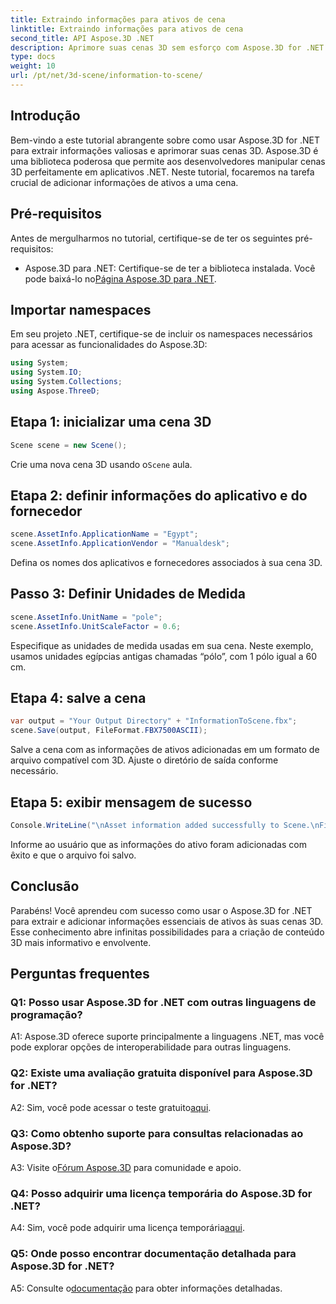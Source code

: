 ```yaml
---
title: Extraindo informações para ativos de cena
linktitle: Extraindo informações para ativos de cena
second_title: API Aspose.3D .NET
description: Aprimore suas cenas 3D sem esforço com Aspose.3D for .NET. Aprenda a adicionar informações valiosas sobre ativos passo a passo. Baixe agora para uma experiência 3D dinâmica.
type: docs
weight: 10
url: /pt/net/3d-scene/information-to-scene/
---
```

## Introdução

Bem-vindo a este tutorial abrangente sobre como usar Aspose.3D for .NET para extrair informações valiosas e aprimorar suas cenas 3D. Aspose.3D é uma biblioteca poderosa que permite aos desenvolvedores manipular cenas 3D perfeitamente em aplicativos .NET. Neste tutorial, focaremos na tarefa crucial de adicionar informações de ativos a uma cena.

## Pré-requisitos

Antes de mergulharmos no tutorial, certifique-se de ter os seguintes pré-requisitos:

-  Aspose.3D para .NET: Certifique-se de ter a biblioteca instalada. Você pode baixá-lo no[Página Aspose.3D para .NET](https://releases.aspose.com/3d/net/).

## Importar namespaces

Em seu projeto .NET, certifique-se de incluir os namespaces necessários para acessar as funcionalidades do Aspose.3D:

```csharp
using System;
using System.IO;
using System.Collections;
using Aspose.ThreeD;
```

## Etapa 1: inicializar uma cena 3D

```csharp
Scene scene = new Scene();
```

 Crie uma nova cena 3D usando o`Scene` aula.

## Etapa 2: definir informações do aplicativo e do fornecedor

```csharp
scene.AssetInfo.ApplicationName = "Egypt";
scene.AssetInfo.ApplicationVendor = "Manualdesk";
```

Defina os nomes dos aplicativos e fornecedores associados à sua cena 3D.

## Passo 3: Definir Unidades de Medida

```csharp
scene.AssetInfo.UnitName = "pole";
scene.AssetInfo.UnitScaleFactor = 0.6;
```

Especifique as unidades de medida usadas em sua cena. Neste exemplo, usamos unidades egípcias antigas chamadas “pólo”, com 1 pólo igual a 60 cm.

## Etapa 4: salve a cena

```csharp
var output = "Your Output Directory" + "InformationToScene.fbx";
scene.Save(output, FileFormat.FBX7500ASCII);
```

Salve a cena com as informações de ativos adicionadas em um formato de arquivo compatível com 3D. Ajuste o diretório de saída conforme necessário.

## Etapa 5: exibir mensagem de sucesso

```csharp
Console.WriteLine("\nAsset information added successfully to Scene.\nFile saved at " + output);
```

Informe ao usuário que as informações do ativo foram adicionadas com êxito e que o arquivo foi salvo.

## Conclusão

Parabéns! Você aprendeu com sucesso como usar o Aspose.3D for .NET para extrair e adicionar informações essenciais de ativos às suas cenas 3D. Esse conhecimento abre infinitas possibilidades para a criação de conteúdo 3D mais informativo e envolvente.

## Perguntas frequentes

### Q1: Posso usar Aspose.3D for .NET com outras linguagens de programação?

A1: Aspose.3D oferece suporte principalmente a linguagens .NET, mas você pode explorar opções de interoperabilidade para outras linguagens.

### Q2: Existe uma avaliação gratuita disponível para Aspose.3D for .NET?

 A2: Sim, você pode acessar o teste gratuito[aqui](https://releases.aspose.com/).

### Q3: Como obtenho suporte para consultas relacionadas ao Aspose.3D?

 A3: Visite o[Fórum Aspose.3D](https://forum.aspose.com/c/3d/18) para comunidade e apoio.

### Q4: Posso adquirir uma licença temporária do Aspose.3D for .NET?

 A4: Sim, você pode adquirir uma licença temporária[aqui](https://purchase.aspose.com/temporary-license/).

### Q5: Onde posso encontrar documentação detalhada para Aspose.3D for .NET?

 A5: Consulte o[documentação](https://reference.aspose.com/3d/net/) para obter informações detalhadas.